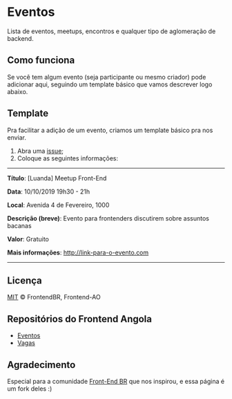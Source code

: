 # Eventos

Lista de eventos, meetups, encontros e qualquer tipo de aglomeração de backend.

## Como funciona

Se você tem algum evento (seja participante ou mesmo criador) pode adicionar aqui, seguindo um template básico que vamos descrever logo abaixo.

## Template

Pra facilitar a adição de um evento, criamos um template básico pra nos enviar.

1. Abra uma [issue](https://github.com/backend-br/eventos/issues/new);
2. Coloque as seguintes informações:

---

**Título**: [Luanda] Meetup Front-End

**Data**: 10/10/2019 19h30 - 21h

**Local**:  Avenida 4 de Fevereiro, 1000

**Descrição (breve)**: Evento para frontenders discutirem sobre assuntos bacanas

**Valor**: Gratuito

**Mais informações**: http://link-para-o-evento.com
* * *

## Licença

[MIT](/LICENSE) &copy; FrontendBR, Frontend-AO

## Repositórios do Frontend Angola

- [Eventos](https://github.com/frontend-ao/eventos)
- [Vagas](https://github.com/frontend-ao/vagas)

## Agradecimento

Especial para a comunidade [Front-End BR](https://github.com/frontendbr/) que nos inspirou, e essa página é um fork deles :)
